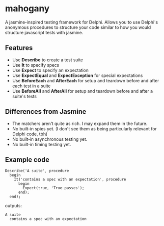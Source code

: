 # mahogany
A jasmine-inspired testing framework for Delphi.  Allows you to use Delphi's anonymous procedures to structure your code similar to how you would structure javascript tests with jasmine.

## Features

* Use **Describe** to create a test suite
* Use **It** to specify specs
* Use **Expect** to specify an expectation
* Use **ExpectEqual** and **ExpectException** for special expectations
* Use **BeforeEach** and **AfterEach** for setup and teardown before and after each test in a suite
* Use **BeforeAll** and **AfterAll** for setup and teardown before and after a suite's tests

## Differences from Jasmine

* The matchers aren't quite as rich.  I may expand them in the future.
* No built-in spies yet.  (I don't see them as being particularly relevant for Delphi code, tbh)
* No built-in asynchronous testing yet.
* No built-in timing testing yet.

## Example code

```delphi
Describe('A suite', procedure
  begin
    It('contains a spec with an expectation', procedure
      begin
        Expect(true, 'True passes');
      end);
  end);
```

outputs:

```
A suite
  contains a spec with an expectation
```

